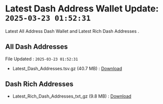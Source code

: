 # Latest Dash Address Wallet Update: `2025-03-23 01:52:31`

Latest All Address Dash Wallet and Latest Rich Dash Addresses .

## All Dash Addresses

File Updated : `2025-03-23 01:52:31`

- Latest_Dash_Addresses.tsv.gz (40.7 MB) : [Download](https://github.com/Pymmdrza/Rich-Address-Wallet/releases/tag/Dash)

## Dash Rich Addresses

- Latest_Rich_Dash_Addresses_txt_gz (9.8 MB) : [Download](https://github.com/Pymmdrza/Rich-Address-Wallet/releases/tag/Dash)
